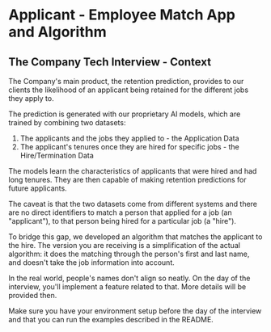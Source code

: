 # Applicant - Employee Match App and Algorithm

## The Company Tech Interview - Context  

The Company's main product, the retention prediction, provides to our clients the likelihood of an applicant
being retained for the different jobs they apply to.  
  
The prediction is generated with our proprietary AI models, which are trained by combining two
datasets:  
  
1) The applicants and the jobs they applied to - the Application Data  
2) The applicant's tenures once they are hired for specific jobs - the Hire/Termination Data  
  
The models learn the characteristics of applicants that were hired and had long tenures. They are
then capable of making retention predictions for future applicants.  
  
The caveat is that the two datasets come from different systems and there are no direct identifiers
to match a person that applied for a job (an "applicant"), to that person being hired for a particular
job (a "hire").  
  
To bridge this gap, we developed an algorithm that matches the applicant to the hire. The version
you are receiving is a simplification of the actual algorithm: it does the matching through the
person's first and last name, and doesn't take the job information into account.  
  
In the real world, people's names don't align so neatly. On the day of the interview, you'll
implement a feature related to that. More details will be provided then.  
  
Make sure you have your environment setup before the day of the interview and that you can run
the examples described in the README.  
  